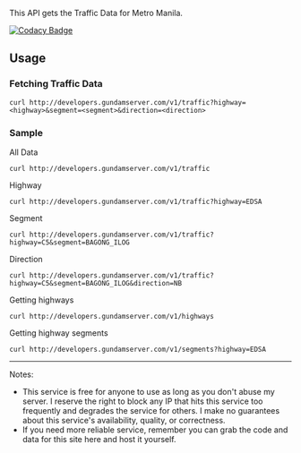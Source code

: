 
This API gets the Traffic Data for Metro Manila.

[![Codacy Badge](https://api.codacy.com/project/badge/Grade/98000faef03e4b419bda0dbc3bfef0bb)](https://www.codacy.com/app/ridvanbaluyos/traffic-api?utm_source=github.com&amp;utm_medium=referral&amp;utm_content=ridvanbaluyos/traffic-api&amp;utm_campaign=Badge_Grade)

## Usage ##
### Fetching  Traffic Data
```
curl http://developers.gundamserver.com/v1/traffic?highway=<highway>&segment=<segment>&direction=<direction>
```

### Sample
All Data
```
curl http://developers.gundamserver.com/v1/traffic
```

Highway
```
curl http://developers.gundamserver.com/v1/traffic?highway=EDSA
```

Segment
```
curl http://developers.gundamserver.com/v1/traffic?highway=C5&segment=BAGONG_ILOG
```

Direction
```
curl http://developers.gundamserver.com/v1/traffic?highway=C5&segment=BAGONG_ILOG&direction=NB
```

Getting highways
```
curl http://developers.gundamserver.com/v1/highways
```

Getting highway segments
```
curl http://developers.gundamserver.com/v1/segments?highway=EDSA
```
___

Notes:
- This service is free for anyone to use as long as you don't abuse my server. I reserve the right to block any IP that hits this service too frequently and degrades the service for others. I make no guarantees about this service's availability, quality, or correctness.
- If you need more reliable service, remember you can grab the code and data for this site here and host it yourself.

